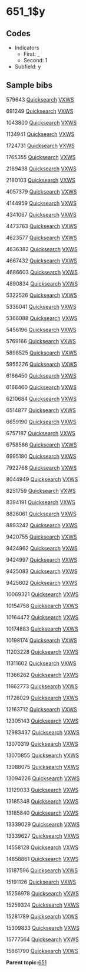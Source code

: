 # 651\_1$y

## Codes

-   Indicators
    -   First: \_
    -   Second: 1
-   Subfield: y

## Sample bibs

579643 [Quicksearch](https://search.library.yale.edu/catalog/579643) [VXWS](http://prodorbis.library.yale.edu:7014/vxws/GetHoldingsService?bibId=579643)

691249 [Quicksearch](https://search.library.yale.edu/catalog/691249) [VXWS](http://prodorbis.library.yale.edu:7014/vxws/GetHoldingsService?bibId=691249)

1043800 [Quicksearch](https://search.library.yale.edu/catalog/1043800) [VXWS](http://prodorbis.library.yale.edu:7014/vxws/GetHoldingsService?bibId=1043800)

1134941 [Quicksearch](https://search.library.yale.edu/catalog/1134941) [VXWS](http://prodorbis.library.yale.edu:7014/vxws/GetHoldingsService?bibId=1134941)

1724731 [Quicksearch](https://search.library.yale.edu/catalog/1724731) [VXWS](http://prodorbis.library.yale.edu:7014/vxws/GetHoldingsService?bibId=1724731)

1765355 [Quicksearch](https://search.library.yale.edu/catalog/1765355) [VXWS](http://prodorbis.library.yale.edu:7014/vxws/GetHoldingsService?bibId=1765355)

2169438 [Quicksearch](https://search.library.yale.edu/catalog/2169438) [VXWS](http://prodorbis.library.yale.edu:7014/vxws/GetHoldingsService?bibId=2169438)

2180103 [Quicksearch](https://search.library.yale.edu/catalog/2180103) [VXWS](http://prodorbis.library.yale.edu:7014/vxws/GetHoldingsService?bibId=2180103)

4057379 [Quicksearch](https://search.library.yale.edu/catalog/4057379) [VXWS](http://prodorbis.library.yale.edu:7014/vxws/GetHoldingsService?bibId=4057379)

4144959 [Quicksearch](https://search.library.yale.edu/catalog/4144959) [VXWS](http://prodorbis.library.yale.edu:7014/vxws/GetHoldingsService?bibId=4144959)

4341067 [Quicksearch](https://search.library.yale.edu/catalog/4341067) [VXWS](http://prodorbis.library.yale.edu:7014/vxws/GetHoldingsService?bibId=4341067)

4473763 [Quicksearch](https://search.library.yale.edu/catalog/4473763) [VXWS](http://prodorbis.library.yale.edu:7014/vxws/GetHoldingsService?bibId=4473763)

4623577 [Quicksearch](https://search.library.yale.edu/catalog/4623577) [VXWS](http://prodorbis.library.yale.edu:7014/vxws/GetHoldingsService?bibId=4623577)

4636382 [Quicksearch](https://search.library.yale.edu/catalog/4636382) [VXWS](http://prodorbis.library.yale.edu:7014/vxws/GetHoldingsService?bibId=4636382)

4667432 [Quicksearch](https://search.library.yale.edu/catalog/4667432) [VXWS](http://prodorbis.library.yale.edu:7014/vxws/GetHoldingsService?bibId=4667432)

4686603 [Quicksearch](https://search.library.yale.edu/catalog/4686603) [VXWS](http://prodorbis.library.yale.edu:7014/vxws/GetHoldingsService?bibId=4686603)

4890834 [Quicksearch](https://search.library.yale.edu/catalog/4890834) [VXWS](http://prodorbis.library.yale.edu:7014/vxws/GetHoldingsService?bibId=4890834)

5322526 [Quicksearch](https://search.library.yale.edu/catalog/5322526) [VXWS](http://prodorbis.library.yale.edu:7014/vxws/GetHoldingsService?bibId=5322526)

5336041 [Quicksearch](https://search.library.yale.edu/catalog/5336041) [VXWS](http://prodorbis.library.yale.edu:7014/vxws/GetHoldingsService?bibId=5336041)

5366088 [Quicksearch](https://search.library.yale.edu/catalog/5366088) [VXWS](http://prodorbis.library.yale.edu:7014/vxws/GetHoldingsService?bibId=5366088)

5456196 [Quicksearch](https://search.library.yale.edu/catalog/5456196) [VXWS](http://prodorbis.library.yale.edu:7014/vxws/GetHoldingsService?bibId=5456196)

5769166 [Quicksearch](https://search.library.yale.edu/catalog/5769166) [VXWS](http://prodorbis.library.yale.edu:7014/vxws/GetHoldingsService?bibId=5769166)

5898525 [Quicksearch](https://search.library.yale.edu/catalog/5898525) [VXWS](http://prodorbis.library.yale.edu:7014/vxws/GetHoldingsService?bibId=5898525)

5955226 [Quicksearch](https://search.library.yale.edu/catalog/5955226) [VXWS](http://prodorbis.library.yale.edu:7014/vxws/GetHoldingsService?bibId=5955226)

6166450 [Quicksearch](https://search.library.yale.edu/catalog/6166450) [VXWS](http://prodorbis.library.yale.edu:7014/vxws/GetHoldingsService?bibId=6166450)

6166460 [Quicksearch](https://search.library.yale.edu/catalog/6166460) [VXWS](http://prodorbis.library.yale.edu:7014/vxws/GetHoldingsService?bibId=6166460)

6210684 [Quicksearch](https://search.library.yale.edu/catalog/6210684) [VXWS](http://prodorbis.library.yale.edu:7014/vxws/GetHoldingsService?bibId=6210684)

6514877 [Quicksearch](https://search.library.yale.edu/catalog/6514877) [VXWS](http://prodorbis.library.yale.edu:7014/vxws/GetHoldingsService?bibId=6514877)

6659190 [Quicksearch](https://search.library.yale.edu/catalog/6659190) [VXWS](http://prodorbis.library.yale.edu:7014/vxws/GetHoldingsService?bibId=6659190)

6757187 [Quicksearch](https://search.library.yale.edu/catalog/6757187) [VXWS](http://prodorbis.library.yale.edu:7014/vxws/GetHoldingsService?bibId=6757187)

6758586 [Quicksearch](https://search.library.yale.edu/catalog/6758586) [VXWS](http://prodorbis.library.yale.edu:7014/vxws/GetHoldingsService?bibId=6758586)

6995180 [Quicksearch](https://search.library.yale.edu/catalog/6995180) [VXWS](http://prodorbis.library.yale.edu:7014/vxws/GetHoldingsService?bibId=6995180)

7922768 [Quicksearch](https://search.library.yale.edu/catalog/7922768) [VXWS](http://prodorbis.library.yale.edu:7014/vxws/GetHoldingsService?bibId=7922768)

8044949 [Quicksearch](https://search.library.yale.edu/catalog/8044949) [VXWS](http://prodorbis.library.yale.edu:7014/vxws/GetHoldingsService?bibId=8044949)

8251759 [Quicksearch](https://search.library.yale.edu/catalog/8251759) [VXWS](http://prodorbis.library.yale.edu:7014/vxws/GetHoldingsService?bibId=8251759)

8394191 [Quicksearch](https://search.library.yale.edu/catalog/8394191) [VXWS](http://prodorbis.library.yale.edu:7014/vxws/GetHoldingsService?bibId=8394191)

8826061 [Quicksearch](https://search.library.yale.edu/catalog/8826061) [VXWS](http://prodorbis.library.yale.edu:7014/vxws/GetHoldingsService?bibId=8826061)

8893242 [Quicksearch](https://search.library.yale.edu/catalog/8893242) [VXWS](http://prodorbis.library.yale.edu:7014/vxws/GetHoldingsService?bibId=8893242)

9420755 [Quicksearch](https://search.library.yale.edu/catalog/9420755) [VXWS](http://prodorbis.library.yale.edu:7014/vxws/GetHoldingsService?bibId=9420755)

9424962 [Quicksearch](https://search.library.yale.edu/catalog/9424962) [VXWS](http://prodorbis.library.yale.edu:7014/vxws/GetHoldingsService?bibId=9424962)

9424997 [Quicksearch](https://search.library.yale.edu/catalog/9424997) [VXWS](http://prodorbis.library.yale.edu:7014/vxws/GetHoldingsService?bibId=9424997)

9425083 [Quicksearch](https://search.library.yale.edu/catalog/9425083) [VXWS](http://prodorbis.library.yale.edu:7014/vxws/GetHoldingsService?bibId=9425083)

9425602 [Quicksearch](https://search.library.yale.edu/catalog/9425602) [VXWS](http://prodorbis.library.yale.edu:7014/vxws/GetHoldingsService?bibId=9425602)

10069321 [Quicksearch](https://search.library.yale.edu/catalog/10069321) [VXWS](http://prodorbis.library.yale.edu:7014/vxws/GetHoldingsService?bibId=10069321)

10154758 [Quicksearch](https://search.library.yale.edu/catalog/10154758) [VXWS](http://prodorbis.library.yale.edu:7014/vxws/GetHoldingsService?bibId=10154758)

10164472 [Quicksearch](https://search.library.yale.edu/catalog/10164472) [VXWS](http://prodorbis.library.yale.edu:7014/vxws/GetHoldingsService?bibId=10164472)

10174883 [Quicksearch](https://search.library.yale.edu/catalog/10174883) [VXWS](http://prodorbis.library.yale.edu:7014/vxws/GetHoldingsService?bibId=10174883)

10198174 [Quicksearch](https://search.library.yale.edu/catalog/10198174) [VXWS](http://prodorbis.library.yale.edu:7014/vxws/GetHoldingsService?bibId=10198174)

11203228 [Quicksearch](https://search.library.yale.edu/catalog/11203228) [VXWS](http://prodorbis.library.yale.edu:7014/vxws/GetHoldingsService?bibId=11203228)

11311602 [Quicksearch](https://search.library.yale.edu/catalog/11311602) [VXWS](http://prodorbis.library.yale.edu:7014/vxws/GetHoldingsService?bibId=11311602)

11366262 [Quicksearch](https://search.library.yale.edu/catalog/11366262) [VXWS](http://prodorbis.library.yale.edu:7014/vxws/GetHoldingsService?bibId=11366262)

11662773 [Quicksearch](https://search.library.yale.edu/catalog/11662773) [VXWS](http://prodorbis.library.yale.edu:7014/vxws/GetHoldingsService?bibId=11662773)

11726029 [Quicksearch](https://search.library.yale.edu/catalog/11726029) [VXWS](http://prodorbis.library.yale.edu:7014/vxws/GetHoldingsService?bibId=11726029)

12163712 [Quicksearch](https://search.library.yale.edu/catalog/12163712) [VXWS](http://prodorbis.library.yale.edu:7014/vxws/GetHoldingsService?bibId=12163712)

12305143 [Quicksearch](https://search.library.yale.edu/catalog/12305143) [VXWS](http://prodorbis.library.yale.edu:7014/vxws/GetHoldingsService?bibId=12305143)

12983437 [Quicksearch](https://search.library.yale.edu/catalog/12983437) [VXWS](http://prodorbis.library.yale.edu:7014/vxws/GetHoldingsService?bibId=12983437)

13070319 [Quicksearch](https://search.library.yale.edu/catalog/13070319) [VXWS](http://prodorbis.library.yale.edu:7014/vxws/GetHoldingsService?bibId=13070319)

13070855 [Quicksearch](https://search.library.yale.edu/catalog/13070855) [VXWS](http://prodorbis.library.yale.edu:7014/vxws/GetHoldingsService?bibId=13070855)

13088075 [Quicksearch](https://search.library.yale.edu/catalog/13088075) [VXWS](http://prodorbis.library.yale.edu:7014/vxws/GetHoldingsService?bibId=13088075)

13094226 [Quicksearch](https://search.library.yale.edu/catalog/13094226) [VXWS](http://prodorbis.library.yale.edu:7014/vxws/GetHoldingsService?bibId=13094226)

13129033 [Quicksearch](https://search.library.yale.edu/catalog/13129033) [VXWS](http://prodorbis.library.yale.edu:7014/vxws/GetHoldingsService?bibId=13129033)

13185348 [Quicksearch](https://search.library.yale.edu/catalog/13185348) [VXWS](http://prodorbis.library.yale.edu:7014/vxws/GetHoldingsService?bibId=13185348)

13185840 [Quicksearch](https://search.library.yale.edu/catalog/13185840) [VXWS](http://prodorbis.library.yale.edu:7014/vxws/GetHoldingsService?bibId=13185840)

13339029 [Quicksearch](https://search.library.yale.edu/catalog/13339029) [VXWS](http://prodorbis.library.yale.edu:7014/vxws/GetHoldingsService?bibId=13339029)

13339627 [Quicksearch](https://search.library.yale.edu/catalog/13339627) [VXWS](http://prodorbis.library.yale.edu:7014/vxws/GetHoldingsService?bibId=13339627)

14558128 [Quicksearch](https://search.library.yale.edu/catalog/14558128) [VXWS](http://prodorbis.library.yale.edu:7014/vxws/GetHoldingsService?bibId=14558128)

14858861 [Quicksearch](https://search.library.yale.edu/catalog/14858861) [VXWS](http://prodorbis.library.yale.edu:7014/vxws/GetHoldingsService?bibId=14858861)

15187596 [Quicksearch](https://search.library.yale.edu/catalog/15187596) [VXWS](http://prodorbis.library.yale.edu:7014/vxws/GetHoldingsService?bibId=15187596)

15191126 [Quicksearch](https://search.library.yale.edu/catalog/15191126) [VXWS](http://prodorbis.library.yale.edu:7014/vxws/GetHoldingsService?bibId=15191126)

15256978 [Quicksearch](https://search.library.yale.edu/catalog/15256978) [VXWS](http://prodorbis.library.yale.edu:7014/vxws/GetHoldingsService?bibId=15256978)

15259324 [Quicksearch](https://search.library.yale.edu/catalog/15259324) [VXWS](http://prodorbis.library.yale.edu:7014/vxws/GetHoldingsService?bibId=15259324)

15281789 [Quicksearch](https://search.library.yale.edu/catalog/15281789) [VXWS](http://prodorbis.library.yale.edu:7014/vxws/GetHoldingsService?bibId=15281789)

15309833 [Quicksearch](https://search.library.yale.edu/catalog/15309833) [VXWS](http://prodorbis.library.yale.edu:7014/vxws/GetHoldingsService?bibId=15309833)

15777564 [Quicksearch](https://search.library.yale.edu/catalog/15777564) [VXWS](http://prodorbis.library.yale.edu:7014/vxws/GetHoldingsService?bibId=15777564)

15861790 [Quicksearch](https://search.library.yale.edu/catalog/15861790) [VXWS](http://prodorbis.library.yale.edu:7014/vxws/GetHoldingsService?bibId=15861790)

**Parent topic:**[651](../../tags/651/651.md)

